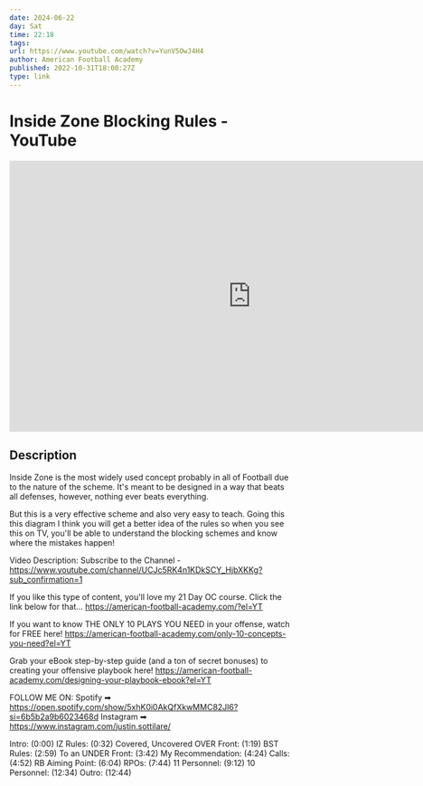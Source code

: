 ```yaml
---
date: 2024-06-22
day: Sat
time: 22:18
tags:
url: https://www.youtube.com/watch?v=YunV5OwJ4H4
author: American Football Academy
published: 2022-10-31T18:00:27Z
type: link
---
```

# Inside Zone Blocking Rules - YouTube

<iframe width="854" height="480" src="https://www.youtube.com/embed/YunV5OwJ4H4" frameborder="0" allowfullscreen></iframe>

## Description
Inside Zone is the most widely used concept probably in all of Football due to the nature of the scheme. It's meant to be designed in a way that beats all defenses, however, nothing ever beats everything. 

But this is a very effective scheme and also very easy to teach. Going this this diagram I think you will get a better idea of the rules so when you see this on TV, you'll be able to understand the blocking schemes and know where the mistakes happen! 

Video Description:
Subscribe to the Channel - https://www.youtube.com/channel/UCJc5RK4n1KDkSCY_HjbXKKg?sub_confirmation=1

If you like this type of content, you'll love my 21 Day OC course. Click the link below for that...
https://american-football-academy.com/?el=YT

If you want to know THE ONLY 10 PLAYS YOU NEED in your offense, watch for FREE here!
https://american-football-academy.com/only-10-concepts-you-need?el=YT

Grab your eBook step-by-step guide (and a ton of secret bonuses) to creating your offensive playbook here!
https://american-football-academy.com/designing-your-playbook-ebook?el=YT

FOLLOW ME ON:
Spotify ➡ https://open.spotify.com/show/5xhK0i0AkQfXkwMMC82Jl6?si=6b5b2a9b6023468d
Instagram ➡ https://www.instagram.com/justin.sottilare/

Intro: (0:00)
IZ Rules: (0:32)
Covered, Uncovered OVER Front: (1:19)
BST Rules: (2:59)
To an UNDER Front: (3:42)
My Recommendation: (4:24)
Calls: (4:52)
RB Aiming Point: (6:04)
RPOs: (7:44)
11 Personnel: (9:12)
10 Personnel: (12:34)
Outro: (12:44)